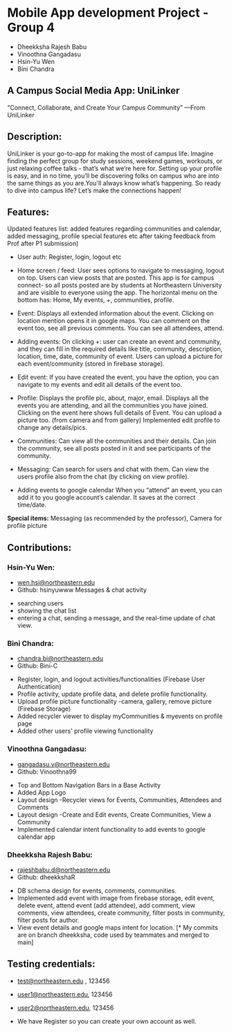 # Mobile App development Project - Group 4

- Dheekksha Rajesh Babu
- Vinoothna Gangadasu
- Hsin-Yu Wen
- Bini Chandra

## A Campus Social Media App: UniLinker
“Connect, Collaborate, and Create Your Campus Community” —From UniLinker

## Description: 

UniLinker is your go-to-app for making the most of campus life. Imagine finding the perfect group for study sessions, weekend games, workouts, or just relaxing coffee talks - that’s what we’re here for. Setting up your profile is easy, and in no time, you’ll be discovering folks on campus who are into the same things as you are.You'll always know what’s happening. So ready to dive into campus life?
Let’s make the connections happen!


## Features:
Updated features list: added features regarding communities and calendar, added messaging, profile special features etc after taking feedback from Prof after P1 submission)

* User auth:
Register, login, logout etc

* Home screen / feed: 
User sees options to navigate to messaging, logout on top.
Users can view posts that are posted. This app is for campus connect- so all posts posted are by students at Northeastern University and are visible to everyone using the app.
The horizontal menu on the bottom has: Home, My events, +, communities, profile.

* Event:
Displays all extended information about the event.
Clicking on location mention opens it in google maps.
You can comment on the event too, see all previous comments.
You can see all attendees, attend.

* Adding events:
On clicking +: user can create an event and community, and they can fill in the required details like title, community, description, location, time, date, community of event. Users can upload a picture for each event/community (stored in firebase storage).

* Edit event:
If you have created the event, you have the option, you can navigate to my events and edit all details of the event too.

* Profile:
Displays the profile pic, about, major, email.
Displays all the events you are attending, and all the communities you have joined.
Clicking on the event here shows full details of Event.
You can upload a picture too. (from camera and from gallery)
Implemented edit profile to change any details/pics.
 
* Communities:
Can view all the communities and their details.
Can join the community, see all posts posted in it and see participants of the community.

* Messaging:
Can search for users and chat with them.
Can view the users profile also from the chat (by clicking on view profile).

* Adding events to google calendar
When you “attend” an event, you can add it to you google account’s calendar. It saves at the correct time/date. 


**Special items:**
Messaging (as recommended by the professor), 
Camera for profile picture


## Contributions: 

### **Hsin-Yu Wen:**
* wen.hsi@northeastern.edu
* Github: hsinyuwww
Messages & chat activity
- searching users 
- showing the chat list
- entering a chat, sending a message, and the real-time update of chat view.

### **Bini Chandra:**
* chandra.bi@northeastern.edu
* Github: Bini-C
- Register, login, and logout activities/functionalities (Firebase User Authentication)
- Profile activity, update profile data, and delete profile functionality.
- Upload profile picture functionality -camera, gallery, remove picture (Firebase Storage)
- Added recycler viewer to display myCommunities & myevents on profile page
- Added other users' profile viewing functionality

### **Vinoothna Gangadasu:**
* gangadasu.v@northeastern.edu
* Github: Vinoothna99
- Top and Bottom Navigation Bars in a Base Activity 
- ⁠Added App Logo
- ⁠Layout design -Recycler views for Events, Communities, Attendees and Comments
- ⁠Layout design -Create and Edit events, Create Communities, View a Community
- ⁠Implemented calendar intent functionality to add events to google calendar app

### **Dheekksha Rajesh Babu:** 
* rajeshbabu.d@northeastern.edu
* Github: dheekkshaR
- DB schema design for events, comments, communities.
- Implemented add event with image from firebase storage, edit event, delete event, attend event (add attendee), add comment, view comments, view attendees, create community, filter posts in community, filter posts for author.
- View event details and google maps intent for location.
[* My commits are on branch dheekksha, code used by teammates and merged to main]

## Testing credentials:
- test@northeastern.edu , 
123456
- user1@northeastern.edu, 
123456
- user2@northeastern.edu, 
123456
  
- We have Register so you can create your own account as well.
